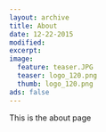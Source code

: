 ```yaml
---
layout: archive
title: About
date: 12-22-2015
modified:
excerpt:
image: 
  feature: teaser.JPG
  teaser: logo_120.png
  thumb: logo_120.png
ads: false  
---
```


This is the about page